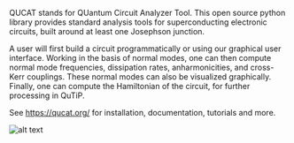 QUCAT stands for QUantum Circuit Analyzer Tool. 
This open source python library provides standard analysis
tools for superconducting electronic circuits, built around 
at least one Josephson junction.

A user will first build a circuit programmatically or 
using our graphical user interface.
Working in the basis of normal modes, one can then compute normal mode 
frequencies, dissipation rates, anharmonicities, and cross-Kerr couplings.
These normal modes can also be visualized graphically.
Finally, one can compute the Hamiltonian of the circuit, for further
processing in QuTiP. 

See https://qucat.org/ for installation, documentation, tutorials and more.

![alt text](artwork/logo.png)

